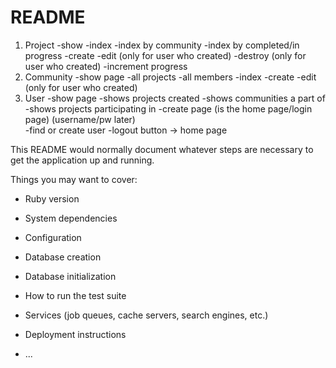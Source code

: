 # README

1) Project
	-show
	-index
	-index by community
	-index by completed/in progress
	-create
	-edit (only for user who created)
	-destroy (only for user who created)
	-increment progress
2) Community
	-show page
		-all projects
		-all members
	-index 
	-create
	-edit (only for user who created)
3) User
	-show page
        -shows projects created
        -shows communities a part of
        -shows projects participating in 
	-create page (is the home page/login page) (username/pw later)  
        -find or create user
    -logout button -> home page
	








This README would normally document whatever steps are necessary to get the
application up and running.

Things you may want to cover:

* Ruby version

* System dependencies

* Configuration

* Database creation

* Database initialization

* How to run the test suite

* Services (job queues, cache servers, search engines, etc.)

* Deployment instructions

* ...
